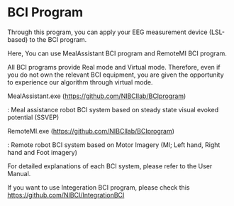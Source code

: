 # BCI Program
Through this program, you can apply your EEG measurement device (LSL-based) to the BCI program. 

Here, You can use MealAssistant BCI program and RemoteMI BCI program.

All BCI programs provide Real mode and Virtual mode. Therefore, even if you do not own the relevant BCI equipment, you are given the opportunity to experience our algorithm through virtual mode.

MealAssistant.exe (https://github.com/NIBCIlab/BCIprogram)

: Meal assistance robot BCI system based on steady state visual evoked potential (SSVEP)

RemoteMI.exe (https://github.com/NIBCIlab/BCIprogram)

: Remote robot BCI system based on Motor Imagery (MI; Left hand, Right hand and Foot imagery)


For detailed explanations of each BCI system, please refer to the User Manual.

If you want to use Integeration BCI program, please check this https://github.com/NIBCI/IntegrationBCI
